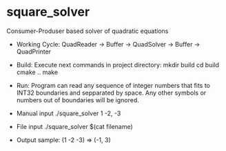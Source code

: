 # square_solver
Consumer-Produser based solver of quadratic equations

* Working Cycle:
QuadReader -> Buffer -> QuadSolver -> Buffer -> QuadPrinter

* Build:
Execute next commands in project directory:
mkdir build
cd build
cmake ..
make

* Run:
Program can read any sequence of integer numbers that fits to INT32 boundaries
and sepparated by space.
Any other symbols or numbers out of boundaries will be ignored.

- Manual input
./square_solver 1 -2, -3

- File input
./square_solver $(cat filename)

* Output sample:
(1 -2 -3) => (-1, 3)
